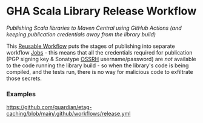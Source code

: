 # GHA Scala Library Release Workflow
_Publishing Scala libraries to Maven Central using GitHub Actions (and keeping publication credentials away from the library build)_

This [Reusable Workflow](https://docs.github.com/en/actions/using-workflows/reusing-workflows) puts the stages of publishing into separate workflow
[Jobs](https://docs.github.com/en/actions/using-jobs/using-jobs-in-a-workflow) - this means that all the credentials required for publication
(PGP signing key & Sonatype [OSSRH](https://central.sonatype.org/publish/publish-guide/) username/password) are _not_ available to the code
running the library build - so when the library's code is being compiled, and the tests run, there is no way for malicious code to exfiltrate those
secrets.


### Examples

https://github.com/guardian/etag-caching/blob/main/.github/workflows/release.yml

